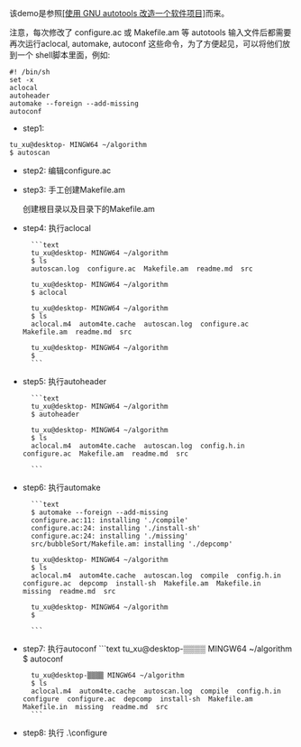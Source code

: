 
该demo是参照[[使用 GNU autotools 改造一个软件项目]](http://www.cppblog.com/liu1061/articles/54740.html)而来。

注意，每次修改了 configure.ac 或 Makefile.am 等 autotools 输入文件后都需要再次运行aclocal, automake,  autoconf 这些命令，为了方便起见，可以将他们放到一个 shell脚本里面，例如:
```shell
#! /bin/sh
set -x
aclocal
autoheader
automake --foreign --add-missing
autoconf
```

- step1:
```shell
tu_xu@desktop- MINGW64 ~/algorithm
$ autoscan
```

- step2: 编辑configure.ac


- step3: 手工创建Makefile.am

	 创建根目录以及目录下的Makefile.am

- step4: 执行aclocal

		```text
		tu_xu@desktop- MINGW64 ~/algorithm
		$ ls
		autoscan.log  configure.ac  Makefile.am  readme.md  src

		tu_xu@desktop- MINGW64 ~/algorithm
		$ aclocal

		tu_xu@desktop- MINGW64 ~/algorithm
		$ ls
		aclocal.m4  autom4te.cache  autoscan.log  configure.ac  Makefile.am  readme.md  src

		tu_xu@desktop- MINGW64 ~/algorithm
		$
		```

- step5:  执行autoheader

		```text
		tu_xu@desktop- MINGW64 ~/algorithm
		$ autoheader

		tu_xu@desktop- MINGW64 ~/algorithm
		$ ls
		aclocal.m4  autom4te.cache  autoscan.log  config.h.in  configure.ac  Makefile.am  readme.md  src

		```

- step6: 执行automake

		```text
		$ automake --foreign --add-missing
		configure.ac:11: installing './compile'
		configure.ac:24: installing './install-sh'
		configure.ac:24: installing './missing'
		src/bubbleSort/Makefile.am: installing './depcomp'

		tu_xu@desktop- MINGW64 ~/algorithm
		$ ls
		aclocal.m4  autom4te.cache  autoscan.log  compile  config.h.in  configure.ac  depcomp  install-sh  Makefile.am  Makefile.in  missing  readme.md  src

		tu_xu@desktop- MINGW64 ~/algorithm
		$

		```
- step7: 执行autoconf
		```text
		tu_xu@desktop-▒▒▒▒ MINGW64 ~/algorithm
		$ autoconf

		tu_xu@desktop-▒▒▒▒ MINGW64 ~/algorithm
		$ ls
		aclocal.m4  autom4te.cache  autoscan.log  compile  config.h.in  configure  configure.ac  depcomp  install-sh  Makefile.am  Makefile.in  missing  readme.md  src
		```
- step8: 执行 .\configure		